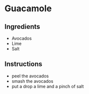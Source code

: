 # Guacamole
## Ingredients
* Avocados
* Lime
* Salt
## Instructions
- peel the avocados
- smash the avocados
- put a drop a lime and a pinch of salt
